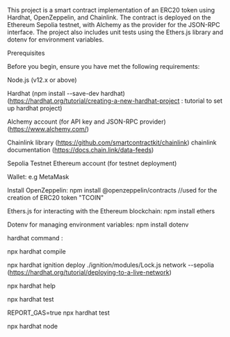 This project is a smart contract implementation of an ERC20 token using Hardhat, OpenZeppelin, and Chainlink. The contract is deployed on the Ethereum Sepolia testnet, with Alchemy as the provider for the JSON-RPC interface. The project also includes unit tests using the Ethers.js library and dotenv for environment variables.

Prerequisites

Before you begin, ensure you have met the following requirements:

Node.js (v12.x or above)

Hardhat (npm install --save-dev hardhat) (https://hardhat.org/tutorial/creating-a-new-hardhat-project : tutorial to set up hardhat project)

Alchemy account (for API key and JSON-RPC provider) (https://www.alchemy.com/)

Chainlink library (https://github.com/smartcontractkit/chainlink) chainlink documentation (https://docs.chain.link/data-feeds)

Sepolia Testnet Ethereum account (for testnet deployment) 

Wallet: e.g MetaMask 

Install OpenZeppelin: npm install @openzeppelin/contracts //used for the creation of  ERC20 token "TCOIN"

Ethers.js for interacting with the Ethereum blockchain: npm install ethers

Dotenv for managing environment variables: npm install dotenv


hardhat command :

npx hardhat compile

npx hardhat ignition deploy ./ignition/modules/Lock.js network --sepolia (https://hardhat.org/tutorial/deploying-to-a-live-network)

npx hardhat help

npx hardhat test 

REPORT_GAS=true npx hardhat test

npx hardhat node



```
